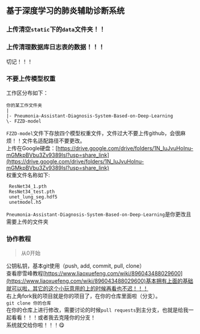 ## 基于深度学习的肺炎辅助诊断系统
### 上传清空`static`下的`data`文件夹！！
### 上传清理数据库日志表的数据！！！
切记！！！
### 不要上传模型权重
工作区分布如下：
```
你的某工作文件夹
|
|- Pneumonia-Assistant-Diagnosis-System-Based-on-Deep-Learning
\- FZZD-model
```
`FZZD-model`文件下存放四个模型权重文件，文件过大不要上传github，会很麻烦！！文件名适配路径不要更改。  
上传在Google硬盘：[https://drive.google.com/drive/folders/1N_IuJvuHoInu-mGMkpBVbu3Zv9389Isl?usp=share_link](https://drive.google.com/drive/folders/1N_IuJvuHoInu-mGMkpBVbu3Zv9389Isl?usp=share_link)  
权重文件名称如下:
```
 ResNet34_1.pth
 ResNet34_test.pth
 unet_lung_seg.hdf5
 unetmodel.h5
```
`Pneumonia-Assistant-Diagnosis-System-Based-on-Deep-Learning`是你更改且需要上传的文件夹
### 协作教程
> 从0开始

公钥私钥，基本git使用（push, add, commit, pull, clone）  
查看廖雪峰教程[https://www.liaoxuefeng.com/wiki/896043488029600](https://www.liaoxuefeng.com/wiki/896043488029600)基本拥有上面的基础就可以啦，其它的这个小玩意用的上的时候再看也不迟！！！  
右上角fork我的项目就是你的项目了，在你的仓库里面啦（分支）。  
`git clone 你的仓库`    
在你的仓库上进行修改，需要讨论的时候`pull requests`到主分支，也就是给我一起看看！！！或者我去克隆你的分支！  
系统就交给你啦！！！:yum:
